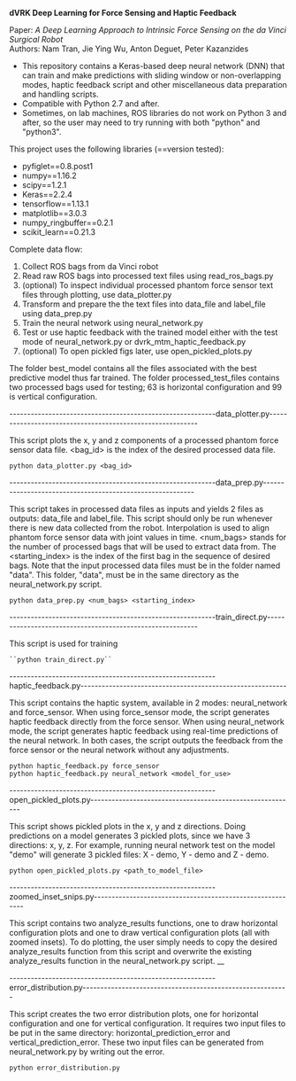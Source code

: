 **dVRK Deep Learning for Force Sensing and Haptic Feedback**

Paper: *A Deep Learning Approach to Intrinsic Force Sensing on the da Vinci Surgical Robot* <br />
Authors: Nam Tran, Jie Ying Wu, Anton Deguet, Peter Kazanzides

- This repository contains a Keras-based deep neural network (DNN) that can train and make predictions with sliding window or non-overlapping modes, haptic feedback script and other miscellaneous data preparation and handling scripts.
- Compatible with Python 2.7 and after. 
- Sometimes, on lab machines, ROS libraries do not work on Python 3 and after, so the user may need to try running with both "python" and "python3". 

This project uses the following libraries (==version tested):
- pyfiglet==0.8.post1
- numpy==1.16.2
- scipy==1.2.1
- Keras==2.2.4
- tensorflow==1.13.1
- matplotlib==3.0.3
- numpy_ringbuffer==0.2.1
- scikit_learn==0.21.3

Complete data flow: 

1. Collect ROS bags from da Vinci robot
2. Read raw ROS bags into processed text files using read_ros_bags.py 
3. (optional) To inspect individual processed phantom force sensor text files through plotting, use data_plotter.py
3. Transform and prepare the the text files into data_file and label_file using data_prep.py 
4. Train the neural network using neural_network.py 
5. Test or use haptic feedback with the trained model either with the test mode of neural_network.py or dvrk_mtm_haptic_feedback.py
6. (optional) To open pickled figs later, use open_pickled_plots.py 

The folder best_model contains all the files associated with the best predictive model thus far trained. The folder processed_test_files contains two processed bags used for testing; 63 is horizontal configuration and 99 is vertical configuration. 


----------------------------------------------------------data_plotter.py----------------------------------------------------------

This script plots the x, y and z components of a processed phantom force sensor data file. <bag_id> is the index of the desired processed data file.

    python data_plotter.py <bag_id>

----------------------------------------------------------data_prep.py----------------------------------------------------------

This script takes in processed data files as inputs and yields 2 files as outputs: data_file and label_file. This script should only be run whenever there is new data collected from the robot. Interpolation is used to align phantom force sensor data with joint values in time. <num_bags> stands for the number of processed bags that will be used to extract data from. The <starting_index> is the index of the first bag in the sequence of desired bags. Note that the input processed data files must be in the folder named "data". This folder, "data", must be in the same directory as the neural_network.py script.

    python data_prep.py <num_bags> <starting_index>

----------------------------------------------------------train_direct.py----------------------------------------------------------

This script is used for training

    ``python train_direct.py``

----------------------------------------------------------haptic_feedback.py----------------------------------------------------------

This script contains the haptic system, available in 2 modes: neural_network and force_sensor. When using force_sensor mode, the script generates haptic feedback directly from the force sensor. When using neural_network mode, the script generates haptic feedback using real-time predictions of the neural network. In both cases, the script outputs the feedback from the force sensor or the neural network without any adjustments. 

	python haptic_feedback.py force_sensor
	python haptic_feedback.py neural_network <model_for_use>

----------------------------------------------------------open_pickled_plots.py----------------------------------------------------------

This script shows pickled plots in the x, y and z directions. Doing predictions on a model generates 3 pickled plots, since we have 3 directions: x, y, z. For example, running neural network test on the model "demo" will generate 3 pickled files: X - demo, Y - demo and Z - demo. 

    python open_pickled_plots.py <path_to_model_file>

----------------------------------------------------------zoomed_inset_snips.py----------------------------------------------------------

This script contains two analyze_results functions, one to draw horizontal configuration plots and one to draw vertical configuration plots (all with zoomed insets). To do plotting, the user simply needs to copy the desired analyze_results function from this script and overwrite the existing analyze_results function in the neural_network.py script. __

----------------------------------------------------------error_distribution.py----------------------------------------------------------

This script creates the two error distribution plots, one for horizontal configuration and one for vertical configuration. It requires two input files to be put in the same directory: horizontal_prediction_error and vertical_prediction_error. These two input files can be generated from neural_network.py by writing out the error. 

    python error_distribution.py
